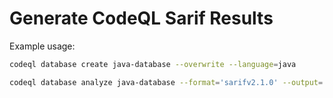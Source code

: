 # Generate CodeQL Sarif Results

Example usage:

```bash
codeql database create java-database --overwrite --language=java
```

```bash
codeql database analyze java-database --format='sarifv2.1.0' --output='./out.sarif' codeql/java-queries:Security/CWE/CWE-209/StackTraceExposure.ql
```
